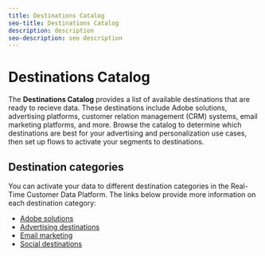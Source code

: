 ```yaml
---
title: Destinations Catalog
seo-title: Destinations Catalog
description: description
seo-description: seo description
---
```


# Destinations Catalog

The **Destinations Catalog** provides a list of available destinations that are ready to recieve data. These destinations include Adobe solutions, advertising platforms, customer relation management (CRM) systems, email marketing platforms, and more. Browse the catalog to determine which destinations are best for your advertising and personalization use cases, then set up flows to activate your segments to destinations.

## Destination categories

You can activate your data to different destination categories in the Real-Time Customer Data Platform. The links below provide more information on each destination category:

* [Adobe solutions](/help/rtcdp/destinations/adobe-destinations.md)
* [Advertising destinations](/help/rtcdp/destinations/advertising-destinations.md)
* [Email marketing](/help/rtcdp/destinations/email-marketing-destinations.md)
* [Social destinations](/help/rtcdp/destinations/social-destinations.md)